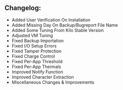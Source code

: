 ## Changelog:

- Added User Verification On Installation
- Added Missing Day On Backup/Bugreport File Name
- Added Some Tuning From Kilo Stable Version
- Adjusted VM Tuning
- Fixed Backup Importation
- Fixed I/O Setup Errors
- Fixed Tamper Protection
- Fixed Charge Control
- Fixed Per-App Threshold
- Fixed Per-App Thermals
- Improved Notify Function
- Improved Character Extraction
- Miscellaneous Changes & Improvements
